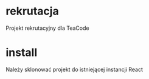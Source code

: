# rekrutacja
Projekt rekrutacyjny dla TeaCode 

# install 
Należy sklonować projekt do istniejącej instancji React 